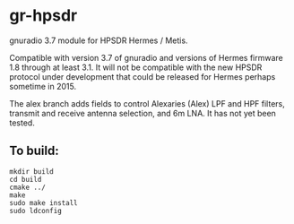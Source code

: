 gr-hpsdr
========

gnuradio 3.7 module for HPSDR Hermes / Metis.

Compatible with version 3.7 of gnuradio and versions of Hermes firmware 1.8 through at least 3.1. It will not be compatible with the new HPSDR protocol under development that could be released for Hermes perhaps sometime in 2015.

The alex branch adds fields to control Alexaries (Alex) LPF and HPF filters, transmit and receive antenna selection, and 6m LNA. It has not yet been tested.

To build:
---------

    mkdir build 
    cd build 
    cmake ../ 
    make 
    sudo make install 
    sudo ldconfig 


